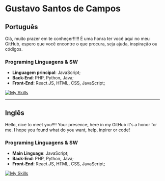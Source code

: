 
# Gustavo Santos de Campos

## Português
Olá, muito prazer em te conheçer!!!!! É uma honra ter você aqui no meu GitHub, espero que você encontre o que procura, seja ajuda, inspiração ou códigos.

### Programing Linguagens & SW

- **Linguagem principal**:  JavaScript;
- **Back-End**: PHP, Python, Java;
- **Front-End**: React.JS, HTML, CSS, JavaScript; 


[![My Skills](https://skillicons.dev/icons?i=js,html,css,react,python,php,nodejs,figma,vscode,git,github,postman&perline=6)](https://skillicons.dev)




------------------------------------------------
## Inglês
Hello, nice to meet you!!!! Your presence, here in my GitHub it's a honor for me. I hope you found what do you want, help, inpirer or code!

### Programing Linguagens & SW

- **Main Linguage**:  JavaScript;
- **Back-End**: PHP, Python, Java;
- **Front-End**: React.JS, HTML, CSS, JavaScript; 

[![My Skills](https://skillicons.dev/icons?i=js,html,css,react,python,php,nodejs,figma,vscode,git,github,postman&perline=6)](https://skillicons.dev)
